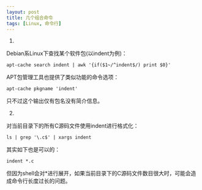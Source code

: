 ```yaml
---
layout: post
title: 几个组合命令
tags: [Linux, 命令行]
---
```


1.
Debian系Linux下查找某个软件包(以indent为例)：

    apt-cache search indent | awk '{if($1~/^indent$/) print $0}'

APT包管理工具也提供了类似功能的命令选项：

    apt-cache pkgname 'indent'

只不过这个输出仅有包名没有简介信息。

2.
对当前目录下的所有C源码文件使用indent进行格式化：

    ls | grep '\.c$' | xargs indent

其实如下也是可以的：

    indent *.c

但因为shell会对\*进行展开，如果当前目录下的C源码文件数目很大时，可能会造成命令行长度过长的问题。
